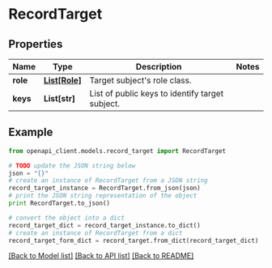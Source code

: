 # RecordTarget


## Properties
Name | Type | Description | Notes
------------ | ------------- | ------------- | -------------
**role** | [**List[Role]**](Role.md) | Target subject&#39;s role class. | 
**keys** | **List[str]** | List of public keys to identify target subject. | 

## Example

```python
from openapi_client.models.record_target import RecordTarget

# TODO update the JSON string below
json = "{}"
# create an instance of RecordTarget from a JSON string
record_target_instance = RecordTarget.from_json(json)
# print the JSON string representation of the object
print RecordTarget.to_json()

# convert the object into a dict
record_target_dict = record_target_instance.to_dict()
# create an instance of RecordTarget from a dict
record_target_form_dict = record_target.from_dict(record_target_dict)
```
[[Back to Model list]](../README.md#documentation-for-models) [[Back to API list]](../README.md#documentation-for-api-endpoints) [[Back to README]](../README.md)


